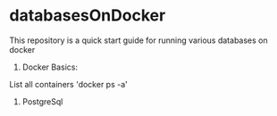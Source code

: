# databasesOnDocker
This repository is a quick start guide for running various databases on docker

1. Docker Basics:

List all containers 'docker ps -a'

1. PostgreSql


